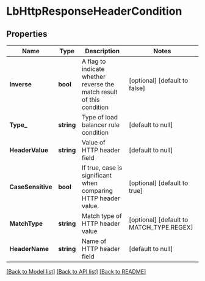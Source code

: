 # LbHttpResponseHeaderCondition

## Properties
Name | Type | Description | Notes
------------ | ------------- | ------------- | -------------
**Inverse** | **bool** | A flag to indicate whether reverse the match result of this condition | [optional] [default to false]
**Type_** | **string** | Type of load balancer rule condition | [default to null]
**HeaderValue** | **string** | Value of HTTP header field | [default to null]
**CaseSensitive** | **bool** | If true, case is significant when comparing HTTP header value.  | [optional] [default to true]
**MatchType** | **string** | Match type of HTTP header value | [optional] [default to MATCH_TYPE.REGEX]
**HeaderName** | **string** | Name of HTTP header field | [default to null]

[[Back to Model list]](../README.md#documentation-for-models) [[Back to API list]](../README.md#documentation-for-api-endpoints) [[Back to README]](../README.md)

